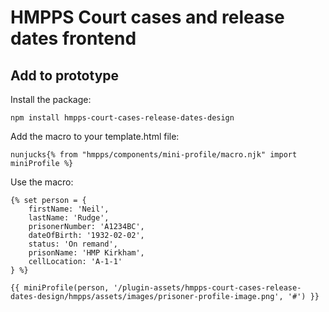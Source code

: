 # HMPPS Court cases and release dates frontend

## Add to prototype

Install the package:

`npm install hmpps-court-cases-release-dates-design`

Add the macro to your template.html file:

```nunjucks{% from "hmpps/components/mini-profile/macro.njk" import miniProfile %}```

Use the macro:

```nunjucks
{% set person = {
    firstName: 'Neil',
    lastName: 'Rudge',
    prisonerNumber: 'A1234BC',
    dateOfBirth: '1932-02-02',
    status: 'On remand',
    prisonName: 'HMP Kirkham',
    cellLocation: 'A-1-1'
} %}

{{ miniProfile(person, '/plugin-assets/hmpps-court-cases-release-dates-design/hmpps/assets/images/prisoner-profile-image.png', '#') }}
```
